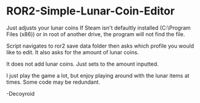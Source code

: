 # ROR2-Simple-Lunar-Coin-Editor
Just adjusts your lunar coins
If Steam isn't defaultly installed (C:\\Program Files (x86)) or in root of another drive, the program will not find the file.

Script navigates to ror2 save data folder then asks which profile you would like to edit.
It also asks for the amount of lunar coins.

It does not add lunar coins. Just sets to the amount inputted.

I just play the game a lot, but enjoy playing around with the lunar items at times.
Some code may be redundant.

-Decoyroid
